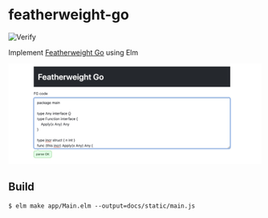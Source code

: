 # featherweight-go

![Verify](https://github.com/matsubara0507/featherweight-go/workflows/Verify/badge.svg)

Implement [Featherweight Go](https://arxiv.org/abs/2005.11710) using Elm

![](image/page.jpg)

## Build

```
$ elm make app/Main.elm --output=docs/static/main.js
```
